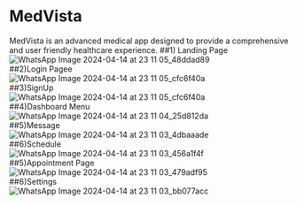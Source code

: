 # MedVista<br>
MedVista is an advanced medical app designed to provide a comprehensive and user friendly healthcare experience.
##1) Landing Page
   ![WhatsApp Image 2024-04-14 at 23 11 05_48ddad89](https://github.com/surajjaiswar2003/MedVista/assets/114589484/65fdd62e-b3a2-40c0-800c-ef9e293c2a50)<br>
##2)Login Pagee<br>
   ![WhatsApp Image 2024-04-14 at 23 11 05_cfc6f40a](https://github.com/surajjaiswar2003/MedVista/assets/114589484/15ef0a41-be26-4570-ad66-9d9ccbdb9c29)<br>
##3)SignUp<br>
   ![WhatsApp Image 2024-04-14 at 23 11 05_cfc6f40a](https://github.com/surajjaiswar2003/MedVista/assets/114589484/111d0b8c-0252-40f9-ba1e-78905adb6a97)<br>
##4)Dashboard Menu<br>
   ![WhatsApp Image 2024-04-14 at 23 11 04_25d812da](https://github.com/surajjaiswar2003/MedVista/assets/114589484/4dbb6b05-c8c0-4173-8814-a5b5566478c1)<br>
##5)Message<br>
   ![WhatsApp Image 2024-04-14 at 23 11 03_4dbaaade](https://github.com/surajjaiswar2003/MedVista/assets/114589484/8132c9f5-ff0a-4060-a3bd-5dc1669b9599)<br>
##6)Schedule<br>
  ![WhatsApp Image 2024-04-14 at 23 11 03_456a1f4f](https://github.com/surajjaiswar2003/MedVista/assets/114589484/6dfafecb-2d9a-46ad-8b2d-e676533e0592)<br>
##5)Appointment Page<br>
  ![WhatsApp Image 2024-04-14 at 23 11 03_479adf95](https://github.com/surajjaiswar2003/MedVista/assets/114589484/6f607983-5f93-49d3-bd72-66c299ee1ac5)<br>
##6)Settings<br>
  ![WhatsApp Image 2024-04-14 at 23 11 03_bb077acc](https://github.com/surajjaiswar2003/MedVista/assets/114589484/1c891834-6c4a-4112-9c3f-8a7ca21c324e)<br>


   

